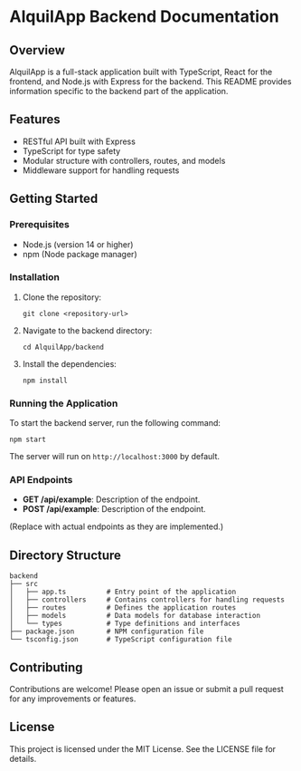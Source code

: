 # AlquilApp Backend Documentation

## Overview

AlquilApp is a full-stack application built with TypeScript, React for the frontend, and Node.js with Express for the backend. This README provides information specific to the backend part of the application.

## Features

- RESTful API built with Express
- TypeScript for type safety
- Modular structure with controllers, routes, and models
- Middleware support for handling requests

## Getting Started

### Prerequisites

- Node.js (version 14 or higher)
- npm (Node package manager)

### Installation

1. Clone the repository:
   ```
   git clone <repository-url>
   ```

2. Navigate to the backend directory:
   ```
   cd AlquilApp/backend
   ```

3. Install the dependencies:
   ```
   npm install
   ```

### Running the Application

To start the backend server, run the following command:
```
npm start
```

The server will run on `http://localhost:3000` by default.

### API Endpoints

- **GET /api/example**: Description of the endpoint.
- **POST /api/example**: Description of the endpoint.

(Replace with actual endpoints as they are implemented.)

## Directory Structure

```
backend
├── src
│   ├── app.ts          # Entry point of the application
│   ├── controllers     # Contains controllers for handling requests
│   ├── routes          # Defines the application routes
│   ├── models          # Data models for database interaction
│   └── types           # Type definitions and interfaces
├── package.json        # NPM configuration file
└── tsconfig.json       # TypeScript configuration file
```

## Contributing

Contributions are welcome! Please open an issue or submit a pull request for any improvements or features.

## License

This project is licensed under the MIT License. See the LICENSE file for details.